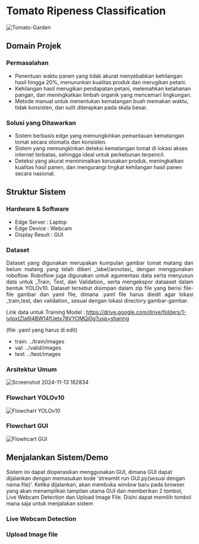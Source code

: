 # Tomato Ripeness Classification
![Tomato-Garden](https://github.com/user-attachments/assets/fac1e605-8e4f-42cc-a39b-fc8a5c249035)

## Domain Projek
### Permasalahan
* Penentuan waktu panen yang tidak akurat menyebabkan kehilangan hasil hingga 20%, menurunkan kualitas produk dan merugikan petani.
* Kehilangan hasil merugikan pendapatan petani, melemahkan ketahanan pangan, dan meningkatkan limbah organik yang mencemari lingkungan.
* Metode manual untuk menentukan kematangan buah memakan waktu, tidak konsisten, dan sulit diterapkan pada skala besar.

### Solusi yang Ditawarkan
* Sistem berbasis edge yang memungkinkan pemantauan kematangan tomat secara otomatis dan konsisten.
* Sistem yang memungkinkan deteksi kematangan tomat di lokasi akses internet terbatas, sehingga ideal untuk perkebunan terpencil.
* Deteksi yang akurat meminimalkan kerusakan produk, meningkatkan kualitas hasil panen, dan mengurangi tingkat kehilangan hasil panen secara nasional.

## Struktur Sistem
### Hardware & Software
* Edge Server : Laptop
* Edge Device : Webcam
* Display Result : GUI
### Dataset
 <div align="justify">Dataset yang digunakan merupakan kumpulan gambar tomat matang dan belum matang yang telah diberi _label/annotasi_ dengan menggunakan roboflow. Roboflow juga digunakan untuk agumentasi data serta menyusun data untuk _Train, Test, dan Validation_ serta mengekspor dataaset dalam bentuk YOLOv10. Dataset tersebut disimpan dalam zip file yang berisi file-file gambar dan yaml file, dimana .yaml file harus diedit agar lokasi _train,test, dan validation_ sesuai dengan lokasi directory gambar-gambar. </div>
 
Link data untuk Training Model : https://drive.google.com/drive/folders/1-ivIpxtZla6l4BW14fUetx78VYOMQi0g?usp=sharing

(file .yaml yang harus di edit)
* train: ../train/images
* val: ../valid/images
* test: ../test/images

### Arsitektur Umum
![Screenshot 2024-11-13 162834](https://github.com/user-attachments/assets/5623e596-5954-4d13-afc4-718008a1ddbb)
### Flowchart YOLOv10
![Flowchart YOLOv10](https://github.com/user-attachments/assets/fac05567-1ebf-4ee1-a8a9-a52b71ba67d1)
### Flowchart GUI
![Flowhcart GUI](https://github.com/user-attachments/assets/c87f3d88-0a41-40e9-9deb-09d317df3075)

## Menjalankan Sistem/Demo
Sistem ini dapat dioperasikan menggunakan GUI, dimana GUI dapat dijalankan dengan memasukan kode 'streamlit run GUI.py(sesuai dengan nama file)'. Ketika dijalankan, akan membuka window baru pada browser yang akan menampilkan tampilan utama GUI dan memberikan 2 tombol, Live Webcam Detection dan Upload Image File. Disini dapat memilih tombol mana saja untuk menjalakan sistem

### Live Webcam Detection

### Upload Image file
